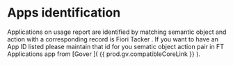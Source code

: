 # Apps identification

Applications on usage report are identified by matching semantic object and action with a corresponding record is Fiori Tacker . If you want to have an App ID listed please maintain that id for you sematic object action pair in FT Applications app from [Gover ]( {{ prod.gv.compatibleCoreLink }} ).





